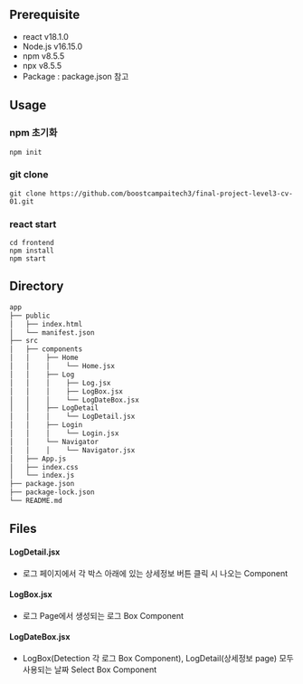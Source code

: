 ## Prerequisite

- react v18.1.0
- Node.js v16.15.0
- npm v8.5.5
- npx v8.5.5
- Package : package.json 참고

## Usage
### npm 초기화
```
npm init
```
### git clone
```
git clone https://github.com/boostcampaitech3/final-project-level3-cv-01.git
```
### react start
```
cd frontend
npm install
npm start
```

## Directory
```bash
app
├── public
│   ├── index.html
│   └── manifest.json
├── src
│   ├── components
│   │    ├── Home
│   │    │    └── Home.jsx
│   │    ├── Log
│   │    │    ├── Log.jsx
│   │    │    ├── LogBox.jsx
│   │    │    └── LogDateBox.jsx
│   │    ├── LogDetail
│   │    │    └── LogDetail.jsx
│   │    ├── Login
│   │    │    └── Login.jsx
│   │    └── Navigator
│   │    │    └── Navigator.jsx
│   ├── App.js
│   ├── index.css
│   └── index.js
├── package.json
├── package-lock.json
└── README.md
```
## Files

#### LogDetail.jsx
- 로그 페이지에서 각 박스 아래에 있는 상세정보 버튼 클릭 시 나오는 Component

#### LogBox.jsx
- 로그 Page에서 생성되는 로그 Box Component

#### LogDateBox.jsx
- LogBox(Detection 각 로그 Box Component), LogDetail(상세정보 page) 모두 사용되는 날짜 Select Box Component